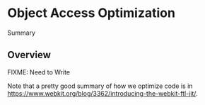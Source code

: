 # Object Access Optimization

<!--@START_MENU_TOKEN@-->Summary<!--@END_MENU_TOKEN@-->

## Overview

FIXME: Need to Write

Note that a pretty good summary of how we optimize code is in ​https://www.webkit.org/blog/3362/introducing-the-webkit-ftl-jit/.
